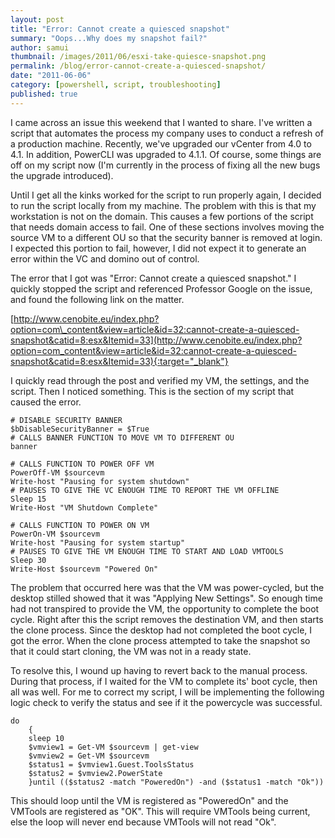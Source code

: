 ```yaml
---
layout: post
title: "Error: Cannot create a quiesced snapshot"
summary: "Oops...Why does my snapshot fail?"
author: samui
thumbnail: /images/2011/06/esxi-take-quiesce-snapshot.png
permalink: /blog/error-cannot-create-a-quiesced-snapshot/
date: "2011-06-06"
category: [powershell, script, troubleshooting]
published: true
---
```


I came across an issue this weekend that I wanted to share. I've written a script that automates the process my company uses to conduct a refresh of a production machine. Recently, we've upgraded our vCenter from 4.0 to 4.1. In addition, PowerCLI was upgraded to 4.1.1. Of course, some things are off on my script now (I'm currently in the process of fixing all the new bugs the upgrade introduced).

Until I get all the kinks worked for the script to run properly again, I decided to run the script locally from my machine. The problem with this is that my workstation is not on the domain. This causes a few portions of the script that needs domain access to fail. One of these sections involves moving the source VM to a different OU so that the security banner is removed at login. I expected this portion to fail, however, I did not expect it to generate an error within the VC and domino out of control.

The error that I got was "Error: Cannot create a quiesced snapshot." I quickly stopped the script and referenced Professor Google on the issue, and found the following link on the matter.

[http://www.cenobite.eu/index.php?option=com\_content&view=article&id=32:cannot-create-a-quiesced-snapshot&catid=8:esx&Itemid=33](http://www.cenobite.eu/index.php?option=com_content&view=article&id=32:cannot-create-a-quiesced-snapshot&catid=8:esx&Itemid=33){:target="_blank"}

I quickly read through the post and verified my VM, the settings, and the script. Then I noticed something. This is the section of my script that caused the error.

```
# DISABLE SECURITY BANNER
$bDisableSecurityBanner = $True
# CALLS BANNER FUNCTION TO MOVE VM TO DIFFERENT OU
banner

# CALLS FUNCTION TO POWER OFF VM
PowerOff-VM $sourcevm
Write-host "Pausing for system shutdown"
# PAUSES TO GIVE THE VC ENOUGH TIME TO REPORT THE VM OFFLINE
Sleep 15
Write-Host "VM Shutdown Complete" 

# CALLS FUNCTION TO POWER ON VM
PowerOn-VM $sourcevm
Write-host "Pausing for system startup"
# PAUSES TO GIVE THE VM ENOUGH TIME TO START AND LOAD VMTOOLS
Sleep 30
Write-Host $sourcevm "Powered On"

```

The problem that occurred here was that the VM was power-cycled, but the desktop stilled showed that it was "Applying New Settings". So enough time had not transpired to provide the VM, the opportunity to complete the boot cycle. Right after this the script removes the destination VM, and then starts the clone process. Since the desktop had not completed the boot cycle, I got the error. When the clone process attempted to take the snapshot so that it could start cloning, the VM was not in a ready state.

To resolve this, I wound up having to revert back to the manual process. During that process, if I waited for the VM to complete its' boot cycle, then all was well. For me to correct my script, I will be implementing the following logic check to verify the status and see if it the powercycle was successful.

```
do 
	{
	sleep 10
	$vmview1 = Get-VM $sourcevm | get-view
	$vmview2 = Get-VM $sourcevm
	$status1 = $vmview1.Guest.ToolsStatus
	$status2 = $vmview2.PowerState
	}until (($status2 -match "PoweredOn") -and ($status1 -match "Ok"))

```

This should loop until the VM is registered as "PoweredOn" and the VMTools are registered as "OK". This will require VMTools being current, else the loop will never end because VMTools will not read "Ok".
